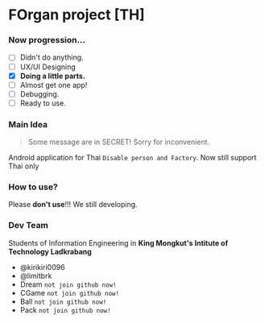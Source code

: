 # FOrgan project \[TH\]

### Now progression...
- [ ] Didn't do anything.
- [ ] UX/UI Designing
- [x] **Doing a little parts.**
- [ ] Almost get one app!
- [ ] Debugging.
- [ ] Ready to use.

### Main Idea
> Some message are in SECRET! Sorry for inconvenient.

Android application for Thai `Disable person and Factory`.
Now still support Thai only

### How to use?
Please **don't use**!!! We still developing.

### Dev Team
Students of Information Engineering in **King Mongkut's Intitute of Technology Ladkrabang** 
- @kirikiri0096
- @limitbrk
- Dream `not join github now!`
- CGame `not join github now!`
- Ball `not join github now!`
- Pack `not join github now!`
